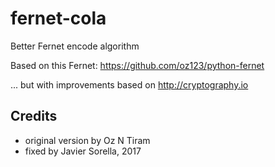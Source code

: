 # fernet-cola
Better Fernet encode algorithm

Based on this Fernet:
https://github.com/oz123/python-fernet

... but with improvements based on http://cryptography.io

## Credits
- original version by Oz N Tiram
- fixed by Javier Sorella, 2017

